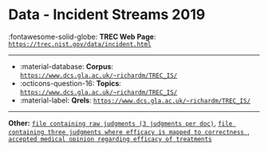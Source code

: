 # Data - Incident Streams 2019 

:fontawesome-solid-globe: **TREC Web Page**: [`https://trec.nist.gov/data/incident.html`](https://trec.nist.gov/data/incident.html)

---

- :material-database: **Corpus**: [`https://www.dcs.gla.ac.uk/~richardm/TREC_IS/`](https://www.dcs.gla.ac.uk/~richardm/TREC_IS/)
- :octicons-question-16: **Topics**: [`https://www.dcs.gla.ac.uk/~richardm/TREC_IS/`](https://www.dcs.gla.ac.uk/~richardm/TREC_IS/)
- :material-label: **Qrels**: [`https://www.dcs.gla.ac.uk/~richardm/TREC_IS/`](https://www.dcs.gla.ac.uk/~richardm/TREC_IS/)


---

**Other:** [`file containing raw judgments (3 judgments per doc)`](https://trec.nist.gov/data/misinfo/2019qrels_raw.txt), [`file containing three judgments where efficacy is mapped to correctness `](https://trec.nist.gov/data/misinfo/2019qrels_correctness.txt), [`accepted medical opinion regarding efficacy of treatments`](https://trec.nist.gov/data/misinfo/2019topics_efficacy.txt)
